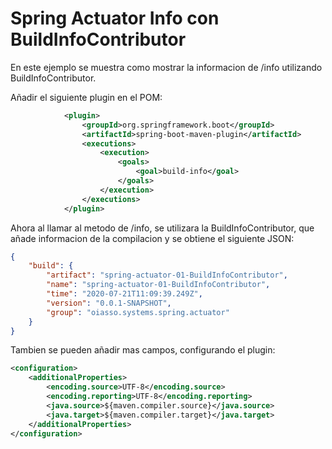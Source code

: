 # Spring Actuator Info con BuildInfoContributor

En este ejemplo se muestra como mostrar la informacion de /info utilizando BuildInfoContributor.

Añadir el siguiente plugin en el POM:

```xml
			<plugin>
			    <groupId>org.springframework.boot</groupId>
			    <artifactId>spring-boot-maven-plugin</artifactId>
			    <executions>
			        <execution>
			            <goals>
			                <goal>build-info</goal>
			            </goals>
			        </execution>
			    </executions>
			</plugin>
```

Ahora al llamar al metodo de /info, se utilizara la BuildInfoContributor, que añade informacion de la compilacion y se obtiene el siguiente JSON:
```json
{
	"build": {
		"artifact": "spring-actuator-01-BuildInfoContributor",
		"name": "spring-actuator-01-BuildInfoContributor",
		"time": "2020-07-21T11:09:39.249Z",
		"version": "0.0.1-SNAPSHOT",
		"group": "oiasso.systems.spring.actuator"
	}
}
```

Tambien se pueden añadir mas campos, configurando el plugin:

```xml
<configuration>
    <additionalProperties>
        <encoding.source>UTF-8</encoding.source>
        <encoding.reporting>UTF-8</encoding.reporting>
        <java.source>${maven.compiler.source}</java.source>
        <java.target>${maven.compiler.target}</java.target>
    </additionalProperties>
</configuration>
```




